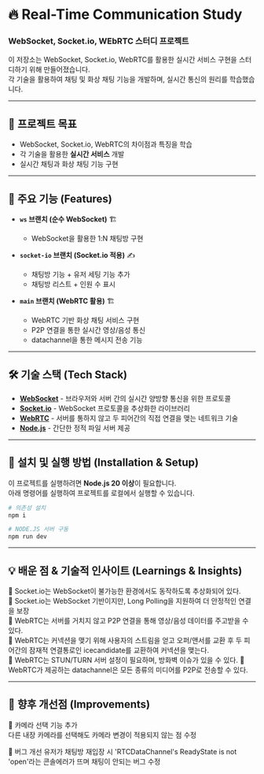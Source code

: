 # 🔥 Real-Time Communication Study
### WebSocket, Socket.io, WEbRTC 스터디 프로젝트

이 저장소는 WebSocket, Socket.io, WebRTC를 활용한 실시간 서비스 구현을 스터디하기 위해 만들어졌습니다.  
각 기술을 활용하여 채팅 및 화상 채팅 기능을 개발하며, 실시간 통신의 원리를 학습했습니다.  

---

## 📌 프로젝트 목표  
- WebSocket, Socket.io, WebRTC의 차이점과 특징을 학습  
- 각 기술을 활용한 **실시간 서비스** 개발  
- 실시간 채팅과 화상 채팅 기능 구현  

---

## 🚀 **주요 기능 (Features)**  

- **`ws` 브랜치 (순수 WebSocket)** 🏗  
  - WebSocket을 활용한 1:N 채팅방 구현  

- **`socket-io` 브랜치 (Socket.io 적용)** ✍  
  - 채팅방 기능 + 유저 세팅 기능 추가  
  - 채팅방 리스트 + 인원 수 표시  

- **`main` 브랜치 (WebRTC 활용)** 🏗  
  - WebRTC 기반 화상 채팅 서비스 구현  
  - P2P 연결을 통한 실시간 영상/음성 통신  
  - datachannel을 통한 메시지 전송 기능  

---

## 🛠 **기술 스택 (Tech Stack)**  

- **[WebSocket](https://developer.mozilla.org/en-US/docs/Web/API/WebSockets_API)** - 브라우저와 서버 간의 실시간 양방향 통신을 위한 프로토콜  
- **[Socket.io](https://socket.io/)** - WebSocket 프로토콜을 추상화한 라이브러리  
- **[WebRTC](https://developer.mozilla.org/en-US/docs/Web/API/WebRTC_API)** - 서버를 통하지 않고 두 피어간의 직접 연결을 맺는 네트워크 기술    
- **[Node.js](https://nodejs.org/en)** - 간단한 정적 파일 서버 제공  

---

## 🚀 **설치 및 실행 방법 (Installation & Setup)**  

이 프로젝트를 실행하려면 **Node.js 20 이상**이 필요합니다.  
아래 명령어를 실행하여 프로젝트를 로컬에서 실행할 수 있습니다.  

```sh
# 의존성 설치
npm i

# NODE.JS 서버 구동
npm run dev
```

---

## 💡 배운 점 & 기술적 인사이트 (Learnings & Insights)  

🔹 Socket.io는 WebSocket이 불가능한 환경에서도 동작하도록 추상화되어 있다.  
🔹 Socket.io는 WebSocket 기반이지만, Long Polling을 지원하여 더 안정적인 연결을 보장  
🔹 WebRTC는 서버를 거치지 않고 P2P 연결을 통해 영상/음성 데이터를 주고받을 수 있다.  
🔹 WebRTC는 커넥션을 맺기 위해 사용자의 스트림을 얻고 오퍼/앤서를 교환 후 두 피어간의 잠재적 연결통로인 icecandidate를 교환하여 커넥션을 맺는다.  
🔹 WebRTC는 STUN/TURN 서버 설정이 필요하며, 방화벽 이슈가 있을 수 있다.
🔹 WebRTC가 제공하는 datachannel은 모든 종류의 미디어를 P2P로 전송할 수 있다.

---

## 🔧 향후 개선점 (Improvements)  

🚧 카메라 선택 기능 추가  
다른 내장 카메라를 선택해도 카메라 변경이 적용되지 않는 점 수정  

🚧 버그 개선
유저가 채팅방 재입장 시 'RTCDataChannel's ReadyState is not 'open'라는 콘솔에러가 뜨며 채팅이 안되는 버그 수정  